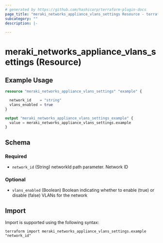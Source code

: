 ```yaml
---
# generated by https://github.com/hashicorp/terraform-plugin-docs
page_title: "meraki_networks_appliance_vlans_settings Resource - terraform-provider-meraki"
subcategory: ""
description: |-
  
---
```


# meraki_networks_appliance_vlans_settings (Resource)



## Example Usage

```terraform
resource "meraki_networks_appliance_vlans_settings" "example" {

  network_id    = "string"
  vlans_enabled = true
}

output "meraki_networks_appliance_vlans_settings_example" {
  value = meraki_networks_appliance_vlans_settings.example
}
```

<!-- schema generated by tfplugindocs -->
## Schema

### Required

- `network_id` (String) networkId path parameter. Network ID

### Optional

- `vlans_enabled` (Boolean) Boolean indicating whether to enable (true) or disable (false) VLANs for the network

## Import

Import is supported using the following syntax:

```shell
terraform import meraki_networks_appliance_vlans_settings.example "network_id"
```
